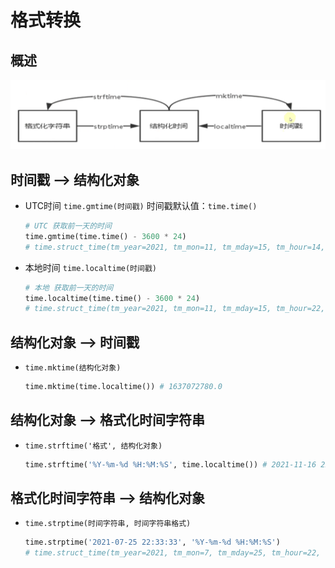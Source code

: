 # 格式转换

## 概述

![格式转换](./转换.png)

## 时间戳 --> 结构化对象

+ UTC时间 `time.gmtime(时间戳)` 时间戳默认值：`time.time()`

  ```py
  # UTC 获取前一天的时间
  time.gmtime(time.time() - 3600 * 24)
  # time.struct_time(tm_year=2021, tm_mon=11, tm_mday=15, tm_hour=14, tm_min=23, tm_sec=44, tm_wday=0, tm_yday=319, tm_isdst=0)

  ```

+ 本地时间 `time.localtime(时间戳)`

  ```py
  # 本地 获取前一天的时间
  time.localtime(time.time() - 3600 * 24)
  # time.struct_time(tm_year=2021, tm_mon=11, tm_mday=15, tm_hour=22, tm_min=23, tm_sec=44, tm_wday=0, tm_yday=319, tm_isdst=0)
  ```

## 结构化对象 --> 时间戳

+ `time.mktime(结构化对象)`

  ```py
  time.mktime(time.localtime()) # 1637072780.0
  ```

## 结构化对象 --> 格式化时间字符串

+ `time.strftime('格式', 结构化对象)`

  ```py
  time.strftime('%Y-%m-%d %H:%M:%S', time.localtime()) # 2021-11-16 22:30:19
  ```

## 格式化时间字符串 --> 结构化对象

+ `time.strptime(时间字符串, 时间字符串格式)`

  ```py
  time.strptime('2021-07-25 22:33:33', '%Y-%m-%d %H:%M:%S')
  # time.struct_time(tm_year=2021, tm_mon=7, tm_mday=25, tm_hour=22, tm_min=33, tm_sec=33, tm_wday=6, tm_yday=206, tm_isdst=-1)
  ```




